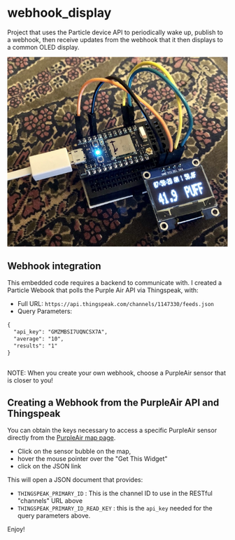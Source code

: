 # webhook_display

Project that uses the Particle device API to periodically 
wake up, publish to a webhook, then receive updates from 
the webhook that it then displays to a common OLED display.

![Overview Image](/overview.jpg)

## Webhook integration

This embedded code requires a backend to communicate with.
I created a Particle Webook that polls the 
Purple Air API via Thingspeak, with:

- Full URL: `https://api.thingspeak.com/channels/1147330/feeds.json`
- Query Parameters:
```
{
  "api_key": "GMZMBSI7UQNCSX7A",
  "average": "10",
  "results": "1"
}
          
```

NOTE: When you create your own webhook, choose a PurpleAir 
sensor that is closer to you! 

## Creating a Webhook from the PurpleAir API and Thingspeak

You can obtain the keys necessary to access a specific 
PurpleAir sensor directly from the 
[PurpleAir map page](https://www.purpleair.com/map?opt=1/m/i/mPM25/a10/cC0&select=68951#14.72/37.86955/-122.28902).
- Click on the sensor bubble on the map, 
- hover the mouse pointer over the "Get This Widget"
- click on the JSON link

This will open a JSON document that provides:
- `THINGSPEAK_PRIMARY_ID` : This is the channel ID to use in the RESTful "channels" URL above
- `THINGSPEAK_PRIMARY_ID_READ_KEY` : this is the `api_key` needed for the query parameters above.

Enjoy!

